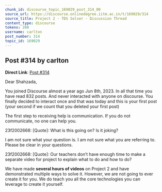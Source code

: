 ```yaml
---
chunk_id: discourse_topic_169029_post_314_00
source_url: https://discourse.onlinedegree.iitm.ac.in/t/169029/314
source_title: Project 2 - TDS Solver - Discussion Thread
content_type: discourse
tokens: 260
username: carlton
post_number: 314
topic_id: 169029
---
```


## Post #314 by carlton

**Direct Link**: [Post #314](https://discourse.onlinedegree.iitm.ac.in/t/169029/314)

Dear Shahzada,

You joined Discourse almost a year ago Jun 8th, 2023. In all that time you have read 832 posts. And never interacted with anyone on discourse. You finally decided to interact once and that was today and this is your first post (your second if we count that you deleted your first post)

The first step to receiving help is communication. If you do not communicate, no one can help you.

23f2002668:
[Quote]: 
What is this going on? Is it joking?

I am not sure what your question is. I am not sure what you are referring to. Please be clear in your questions.

23f2002668:
[Quote]: 
Our teachers don’t have enough time to make a separate video for project to explain what to do and how to do?

We have made **several hours of videos** on Project 2 and have demonstrated multiple ways to solve it. However, we are not going to ever create it for you. We do teach you all the core technologies you can leverage to create it yourself.

